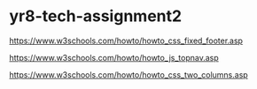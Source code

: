 # yr8-tech-assignment2

https://www.w3schools.com/howto/howto_css_fixed_footer.asp

https://www.w3schools.com/howto/howto_js_topnav.asp

https://www.w3schools.com/howto/howto_css_two_columns.asp
